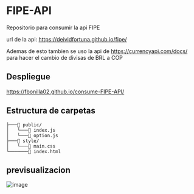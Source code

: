 # FIPE-API

Repositorio para consumir la api FIPE

url de la api: https://deividfortuna.github.io/fipe/

Ademas de esto tambien se uso la api de https://currencyapi.com/docs/ para hacer el cambio de divisas de BRL a COP

## Despliegue 
https://fbonilla02.github.io/consume-FIPE-API/

## Estructura de carpetas
``````
├───📁 public/
│   └───📄 index.js
│   └───📄 option.js
├───📁 style/
│   └───📄 main.css
└───────📄 index.html
``````

## previsualizacion
![image](https://user-images.githubusercontent.com/53198057/196857427-d29e7654-72e4-4f3f-9d08-49175479efd7.png)
